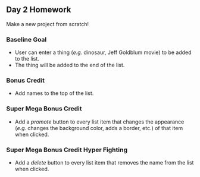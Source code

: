 ## Day 2 Homework

Make a new project from scratch!

### Baseline Goal

* User can enter a thing (_e.g._ dinosaur, Jeff Goldblum movie) to be added to the list.
* The thing will be added to the end of the list.

### Bonus Credit

* Add names to the top of the list.

### Super Mega Bonus Credit

* Add a _promote_ button to every list item that changes the appearance (_e.g._ changes the background color, adds a border, etc.) of that item when clicked.

### Super Mega Bonus Credit Hyper Fighting

* Add a _delete_ button to every list item that removes the name from the list when clicked.